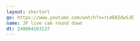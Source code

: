 ```yaml
---
layout: shorturl
go: https://www.youtube.com/watch?v=rLmE0Zdw5JE
name: JP live cam round down
dt: 240604163137
---
```

